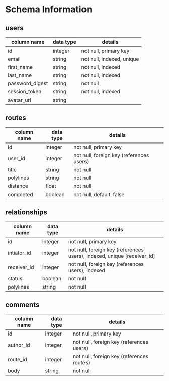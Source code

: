 # Schema Information
## users
column name | data type | details
------------ | -------------| -------------
id | integer | not null, primary key
email | string | not null, indexed, unique
first_name | string | not null, indexed
last_name | string | not null, indexed
password_digest | string | not null
session_token | string | not null, indexed
avatar_url | string

## routes
column name | data type | details
------------ | -------------| -------------
id | integer | not null, primary key
user_id | integer | not null, foreign key (references users)
title | string | not null
polylines | string | not null
distance | float | not null
completed | boolean | not null, default: false

## relationships
column name | data type | details
------------ | -------------| -------------
id | integer | not null, primary key
intiator_id | integer | not null, foreign key (references users), indexed, unique [receiver_id]
receiver_id | integer | not null, foreign key (references users), indexed
status | boolean | not null
polylines | string | not null

## comments
column name | data type | details
------------ | -------------| -------------
id | integer | not null, primary key
author_id | integer | not null, foreign key (references users)
route_id | integer | not null, foreign key (references routes)
body | string | not null
